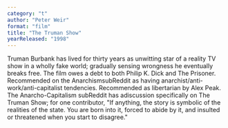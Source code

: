 ```yaml
---
category: "t"
author: "Peter Weir"
format: "film"
title: "The Truman Show"
yearReleased: "1998"
---
```

Truman Burbank has lived for thirty years as unwitting star of a reality TV show in a wholly fake world; gradually sensing wrongness he eventually breaks free. The film owes a debt to both Philip K. Dick and The Prisoner.
 
Recommended on the AnarchismsubReddit as having anarchist/anti-work/anti-capitalist tendencies. Recommended as libertarian by Alex Peak. The Anarcho-Capitalism subReddit has adiscussion specifically on The Truman Show; for one contributor, "If anything, the story is symbolic of the realities of the state. You are born into it, forced to abide by it, and insulted or threatened when you start to disagree."